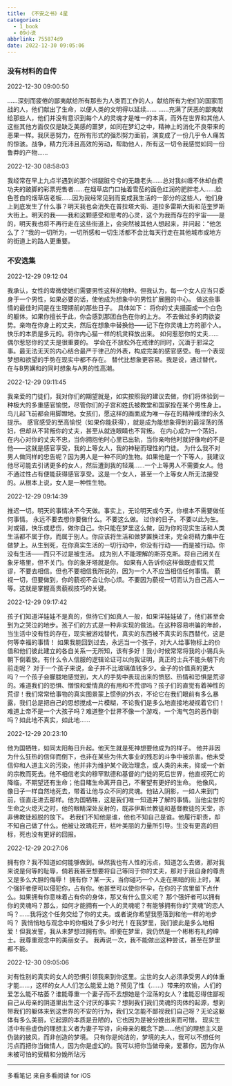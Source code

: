 ```yaml
---
title: 《不安之书》4星
categories:
  - 1_book
  - 09小说
abbrlink: 755874d9
date: 2022-12-30 09:05:06
---
```


### 没有材料的自传

2022-12-30 09:00:50

……深刻而疲倦的鄙夷献给所有那些为人类而工作的人，献给所有为他们的国家而战的人，他们献出了生命，以便人类的文明得以延续……
……充满了厌恶的鄙夷献给那些人，他们并没有意识到每个人的灵魂才是唯一的本真，而外在世界和其他人这些其他方面仅仅是缺乏美感的噩梦，如同在梦幻之中，精神上的消化不良带来的恶果一样。我厌恶努力，在所有形式的强烈努力面前，演变成了一份几乎令人痛苦的惊骇。战争，精力充沛且高效的劳动，帮助他人，所有这一切令我感觉如同一份鲁莽的产物……

2022-12-30 08:58:03

我经常在早上九点半遇到的那个绑腿脏兮兮的无趣老头……总对我纠缠不休却白费功夫的跛脚的彩票兜售者……在烟草店门口抽着雪茄的面色红润的肥胖老人……脸色苍白的烟草店老板……因为我经常见到而变成我生活的一部分的这些人，他们身上到底发生了什么事？明天我也会消失在普拉塔大街、道拉多雷斯大街和范奎罗斯大街上。明天的我——我和这颗感受和思考的心灵，这个为我而存在的宇宙——是的，明天我也将不再行走在这些街道上，会突然被其他人想起来，并问起：“他怎么了？”我的一切所为，一切所感和一切生活都不会比每天行走在其他城市或地方的街道上的路人更重要。



### 不安选集

2022-12-29 09:12:04

我承认，女性的卑微使她们需要男性这样的物种。但我认为，每一个女人应当只委身于一个男性，如果必要的话，使他成为想象中的男性扩展圈的中心。
做这些事情的最佳时间是在生理期前的那些日子。
具体如下：
将你的丈夫描画成一个白色的躯体。如果你擅长于此，你会感到那团白色在你的上方。
不去做过多的肉欲姿势。亲吻在你身上的丈夫，然后在想象中替换他——记下在你灵魂上方的那个人。
快乐的本质是多元的。将你内心猫一样的机灵释放出来。
如何惹怒你的丈夫……
偶尔惹怒你的丈夫是很重要的。
学会在不放松外在戒律的同时，沉湎于邪淫之事。最无法无天的内心结合最严于律己的外表，构成完美的感官感受。每一个表现梦想和欲望的手势在现实中都不存在。
替代比想象更容易。我是说，通过替代，在与B男媾和的同时想象与A男的性高潮。

2022-12-29 09:11:45

我亲爱的门徒们，我对你们的期望就是，如实按照我的建议去做，你们将体验到一种极大的多重感官愉悦，尽管你们的子宫和姓氏被教堂和国家拴在某个男性身上。
鸟儿起飞前都会用脚蹬地。女孩们，愿这样的画面成为唯一存在的精神戒律的永久提示。
感官感受的至高愉悦（如果你能获得），就是成为能想象得到的最淫荡的荡妇，但却从不背叛你的丈夫，甚至从就连眼睛也不背叛。
在内心成为一个荡妇，在内心对你的丈夫不忠，当你拥抱他时心里已出轨，当你亲吻他时就好像吻的不是他——这就是感官享受，我的上等女人，我的神秘而理性的门徒。
为什么我不对男人做同样的忠告呢？因为男人是一种不同的生物。如果他是一个下等人，我建议他尽可能去引诱更多的女人，然后遭到我的轻蔑……一个上等男人不需要女人。他不通过性占有便能获得感官享受。这是一个女人，甚至一个上等女人所无法接受的。从根本上说，女人是一种性生物。

2022-12-29 09:14:39

推迟一切。明天的事情决不今天做。事实上，无论明天或今天，你根本不需要做任何事情。
永远不要去想你要做什么。不要这么做。
过你的日子。不要以此为生。对或错，快乐或悲伤，做你自己。你只能在梦里这么做，因为你的现实生活和人类生活都不属于你，而属于别人。你应该将生活和做梦置换过来，完全将精力集中在做梦上。从生到死，在你真实生活的一切行动中，你没有行动——而是被行动。你没有生活——而只不过是被生活。
成为别人不能理解的斯芬克斯。将自己闭关在象牙塔里，但不关门。你的象牙塔就是你。
如果有人告诉你这样做既虚假又荒谬，不要去相信。但也不要相信我所说的，因为一个人不应当相信任何事情。
藐视一切，但要做到，你的藐视不会让你心烦。不要因为藐视一切而认为自己高人一等。这就是掌握高贵藐视技巧的关键。

2022-12-29 09:17:42

孩子们知道洋娃娃不是真的，但待它们如真人一般，如果洋娃娃破了，他们甚至会到为之哭泣的地步。孩子们的方式是一种非实现的做法。在这种容易哄骗的年龄，当生活中没有性的存在，现实被游戏替代，真实的东西被不真实的东西替代，这是何等幸福的事情！
如果我能回到过去，永远当一个孩子，对大人给事物标上的价值和他们彼此建立的各自关系一无所知，该有多好！我小时候常常将我的小锡兵头朝下倒着放。有什么令人信服的逻辑论证可以向我证明，真正的士兵不能头朝下向前走呢？
对于一个孩子来说，金子并不比玻璃值钱多少。金子的价值真的更大吗？一个孩子会朦胧地感觉到，大人的手势中表现出来的愤怒、热情和恐惧是荒谬的。难道我们的恐惧、憎恨和爱情真的有用和不荒谬吗？孩子们的直觉有着神性的荒谬！我们常常给事物的真实图景蒙上惯例的外衣，不论它在我们眼前有多么暴露，我们总是把自己的思想搅成一片模糊，不论我们是多么地直接地凝视着它们！
难道上帝不是一个大孩子吗？难道整个世界不像一个游戏，一个淘气包的恶作剧吗？如此地不真实，如此地……

2022-12-29 20:23:10

他为国牺牲，如同太阳每日升起。他天生就是死神想要他成为的样子。
他并非因为什么狂热的信仰而倒下，也非在某些为伟大事业的残忍的斗争中被杀害。他未受信仰和人道主义的污染，他并非为维护某个政治理念，或人类的未来，抑或一个新的宗教而死去。他不相信老实的穆罕默德和基督的门徒的死后世界，他直视死亡的降临，不期望还有生命；他目睹生命离开自己，不奢望有更好的生命。
他像风，像日子一样自然地死去，带着让他与众不同的灵魂。他钻入阴影，一如人来到门前，径直走进去那样。他为国牺牲，这是我们唯一知道并了解的事情。当他尘世的生命之火熄灭之时，他的眼睛深处反射的，既非伊斯兰教徒和基督教徒的天堂，亦非佛教徒超脱的放下。
若我们不知他是谁，他也不知自己是谁。他履行职责，却不知自己做了什么。他被让玫瑰花开，枯叶美丽的力量所引导。生没有更高的目标，死也没有更好的回报。

2022-12-29 20:27:06

拥有你？我不知道如何能够做到。纵然我也有人性的污点，知道怎么去做，那对我来说是何等的耻辱，倘若我甚至想要将自己等同于你的丈夫，那对于我自身的尊贵又是多么大胆的侮辱！
拥有你？某一天，当你碰巧一个人走在黑暗的街上时，某个强奸者便可以侵犯你，占有你。他甚至可以使你怀孕，在你的子宫里留下点什么。如果拥有你意味着占有你的身体，那又有什么意义呢？
那个强奸者可以拥有你的灵魂吗？那么，如何才能拥有一个人的灵魂呢？有能够拥有你的“灵魂”的恋人吗？……我将这个任务交给了你的丈夫。或者说你希望我堕落到和他一样的地步吗？
我悄悄地与观念中的你相处了多少时光！在我梦里，我们彼此是多么地相爱！但我发誓，我从未梦想过拥有你。即便在梦里，我仍然是一个彬彬有礼的绅士。我尊重观念中的美丽女子。
我再说一次，我不能做出这种尝试，甚至在梦里都不能。

2022-12-30 09:05:06

对有性别的真实的女人的恐惧引领我来到你这里。尘世的女人必须承受男人的体重才能……，这样的女人人们怎么能爱上她？预见了性（……）带来的欢愉，人们的爱怎么能不枯萎？谁能尊重一个妻子而不去想她是个淫荡的女人？谁能忍得住鄙视自己从母亲的阴道里出生这个讨厌的事实？想到我们我们灵魂的肉体的起源，想到带我们的躯体来到这世界的不安的行为，我们又怎能不鄙视我们自己呀？无论这躯体有多么美丽，它起源的本质是丑陋的，它也因为是被分娩出来而可憎。
现实生活中有些虚伪的理想主义者为妻子写诗，向母亲的概念下跪……他们的理想主义是伪装的披风，而非创造的梦境。
只有你是纯洁的，梦境的夫人，我可以不想任何污点而把你当做情人，因为你是虚幻的。我可以把你当做母亲，爱慕你，因为你从未被可怕的受精和分娩所玷污

------

多看笔记 来自多看阅读 for iOS

